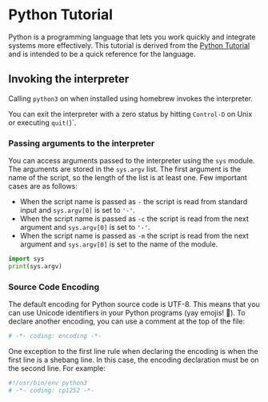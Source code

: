 # Python Tutorial

Python is a programming language that lets you work quickly and integrate systems more effectively. This tutorial is derived from the [Python Tutorial](https://docs.python.org/3/tutorial/index.html) and is intended to be a quick reference for the language.

## Invoking the interpreter

Calling `python3` on when installed using homebrew invokes the interpreter.

You can exit the interpreter with a zero status by hitting `Control-D` on Unix or executing `quit(`)`. 

### Passing arguments to the interpreter

You can access arguments passed to the interpreter using the `sys` module. The arguments are stored in the `sys.argv` list. The first argument is the name of the script, so the length of the list is at least one. Few important cases are as follows:

- When the script name is passed as `-` the script is read from standard input and `sys.argv[0]` is set to `'-'`. 
- When the script name is passed as `-c` the script is read from the next argument and `sys.argv[0]` is set to `'-'`. 
- When the script name is passed as `-m` the script is read from the next argument and `sys.argv[0]` is set to the name of the module.

```python
import sys
print(sys.argv)
```

### Source Code Encoding

The default encoding for Python source code is UTF-8. This means that you can use Unicode identifiers in your Python programs (yay emojis! 🙌). To declare another encoding, you can use a comment at the top of the file:

```python
# -*- coding: encoding -*-
```
One exception to the first line rule when declaring the encoding is when the first line is a shebang line. In this case, the encoding declaration must be on the second line. For example:

```python
#!/usr/bin/env python3
# -*- coding: cp1252 -*-
```

